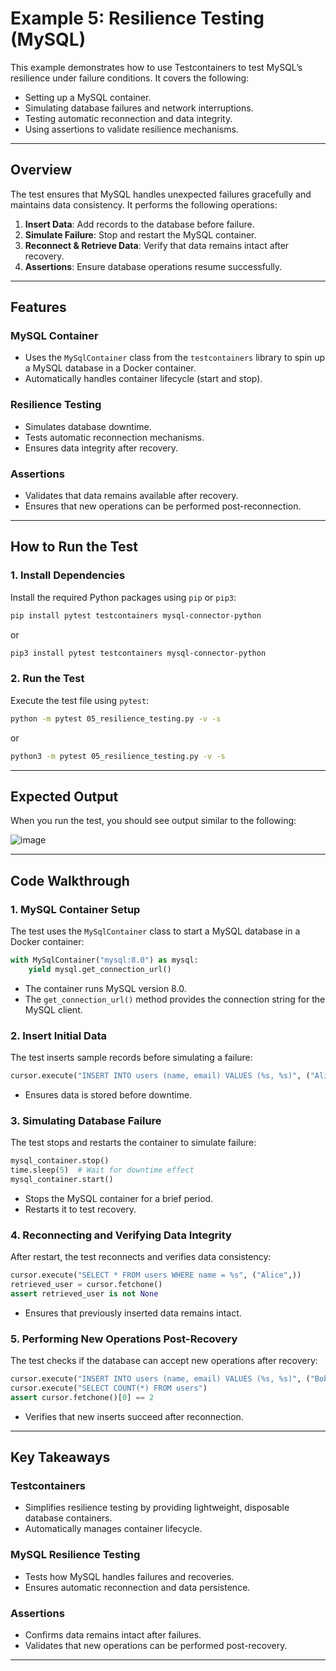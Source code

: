 # Example 5: Resilience Testing (MySQL)

This example demonstrates how to use Testcontainers to test MySQL’s resilience under failure conditions. It covers the following:

- Setting up a MySQL container.
- Simulating database failures and network interruptions.
- Testing automatic reconnection and data integrity.
- Using assertions to validate resilience mechanisms.

---

## Overview

The test ensures that MySQL handles unexpected failures gracefully and maintains data consistency. It performs the following operations:

1. **Insert Data**: Add records to the database before failure.
2. **Simulate Failure**: Stop and restart the MySQL container.
3. **Reconnect & Retrieve Data**: Verify that data remains intact after recovery.
4. **Assertions**: Ensure database operations resume successfully.

---

## Features

### MySQL Container

- Uses the `MySqlContainer` class from the `testcontainers` library to spin up a MySQL database in a Docker container.
- Automatically handles container lifecycle (start and stop).

### Resilience Testing

- Simulates database downtime.
- Tests automatic reconnection mechanisms.
- Ensures data integrity after recovery.

### Assertions

- Validates that data remains available after recovery.
- Ensures that new operations can be performed post-reconnection.

---

## How to Run the Test

### 1. Install Dependencies

Install the required Python packages using `pip` or `pip3`:

```bash
pip install pytest testcontainers mysql-connector-python
```

or

```bash
pip3 install pytest testcontainers mysql-connector-python
```

### 2. Run the Test

Execute the test file using `pytest`:

```bash
python -m pytest 05_resilience_testing.py -v -s
```

or

```bash
python3 -m pytest 05_resilience_testing.py -v -s
```

---

## Expected Output

When you run the test, you should see output similar to the following:

![image](https://github.com/user-attachments/assets/725e9979-685c-4073-80b1-fb466cb427b3)

---

## Code Walkthrough

### 1. MySQL Container Setup

The test uses the `MySqlContainer` class to start a MySQL database in a Docker container:

```python
with MySqlContainer("mysql:8.0") as mysql:
    yield mysql.get_connection_url()
```

- The container runs MySQL version 8.0.
- The `get_connection_url()` method provides the connection string for the MySQL client.

### 2. Insert Initial Data

The test inserts sample records before simulating a failure:

```python
cursor.execute("INSERT INTO users (name, email) VALUES (%s, %s)", ("Alice", "alice@example.com"))
```

- Ensures data is stored before downtime.

### 3. Simulating Database Failure

The test stops and restarts the container to simulate failure:

```python
mysql_container.stop()
time.sleep(5)  # Wait for downtime effect
mysql_container.start()
```

- Stops the MySQL container for a brief period.
- Restarts it to test recovery.

### 4. Reconnecting and Verifying Data Integrity

After restart, the test reconnects and verifies data consistency:

```python
cursor.execute("SELECT * FROM users WHERE name = %s", ("Alice",))
retrieved_user = cursor.fetchone()
assert retrieved_user is not None
```

- Ensures that previously inserted data remains intact.

### 5. Performing New Operations Post-Recovery

The test checks if the database can accept new operations after recovery:

```python
cursor.execute("INSERT INTO users (name, email) VALUES (%s, %s)", ("Bob", "bob@example.com"))
cursor.execute("SELECT COUNT(*) FROM users")
assert cursor.fetchone()[0] == 2
```

- Verifies that new inserts succeed after reconnection.

---

## Key Takeaways

### Testcontainers

- Simplifies resilience testing by providing lightweight, disposable database containers.
- Automatically manages container lifecycle.

### MySQL Resilience Testing

- Tests how MySQL handles failures and recoveries.
- Ensures automatic reconnection and data persistence.

### Assertions

- Confirms data remains intact after failures.
- Validates that new operations can be performed post-recovery.

---

